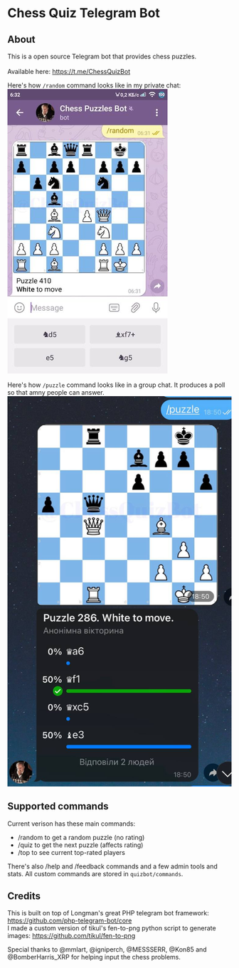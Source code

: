 # Chess Quiz Telegram Bot
## About

This is a open source Telegram bot that provides chess puzzles. <br/>
<br/>
Available here: https://t.me/ChessQuizBot


Here's how `/random` command looks like in my private chat:
![demo](resources/demo.jpg)

Here's how `/puzzle` command looks like in a group chat. It produces a poll so that amny people can answer.
![demo](resources/demo2.jpg)



## Supported commands
Current verison has these main commands:
- /random to get a random puzzle (no rating)
- /quiz to get the next puzzle (affects rating)
- /top to see current top-rated players

There's also /help and /feedback commands and a few admin tools and stats.
All custom commands are stored in `quizbot/commands`. 

## Credits
This is built on top of Longman's great PHP telegram bot framework: https://github.com/php-telegram-bot/core
<br/>
I made a custom version of tikul's fen-to-png python script to generate images: https://github.com/tikul/fen-to-png

Special thanks to @mmlart, @igniperch, @MESSSERR, @Kon85 and @BomberHarris_XRP for helping input the chess problems.   

[me]: https://github.com/1int
